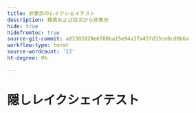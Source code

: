 ```yaml
---
title: 非表示のレイクシェイテスト
description: 検索および目次から非表示
hide: true
hidefromtoc: true
source-git-commit: a03302829e6f88ba15e94a37a45fd33ce0cd0b6a
workflow-type: tm+mt
source-wordcount: '12'
ht-degree: 0%

---
```


# 隠しレイクシェイテスト

